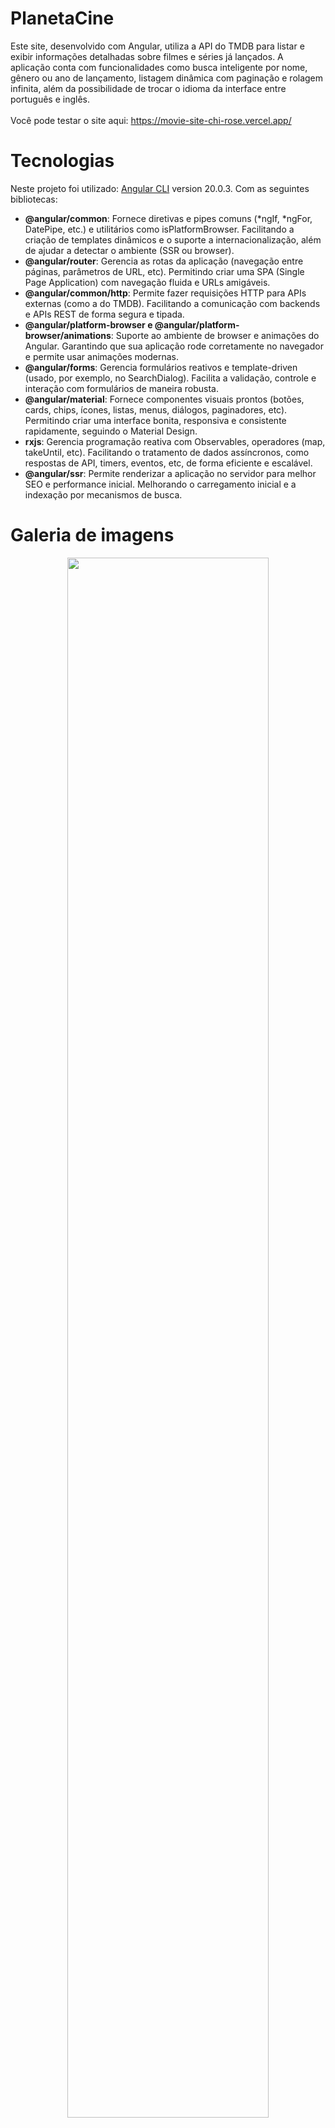 # PlanetaCine

Este site, desenvolvido com Angular, utiliza a API do TMDB para listar e exibir informações detalhadas sobre filmes e séries já lançados. A aplicação conta com funcionalidades como busca inteligente por nome, gênero ou ano de lançamento, listagem dinâmica com paginação e rolagem infinita, além da possibilidade de trocar o idioma da interface entre português e inglês. 
<br> <br>
Você pode testar o site aqui: <a>https://movie-site-chi-rose.vercel.app/</a>

# Tecnologias
Neste projeto foi utilizado: [Angular CLI](https://github.com/angular/angular-cli) version 20.0.3.
Com as seguintes bibliotecas:

- **@angular/common**: Fornece diretivas e pipes comuns (*ngIf, *ngFor, DatePipe, etc.) e utilitários como isPlatformBrowser. Facilitando a criação de templates dinâmicos e o suporte a internacionalização, além de ajudar a detectar o ambiente (SSR ou browser).
- **@angular/router**: Gerencia as rotas da aplicação (navegação entre páginas, parâmetros de URL, etc). Permitindo criar uma SPA (Single Page Application) com navegação fluida e URLs amigáveis.
- **@angular/common/http**: Permite fazer requisições HTTP para APIs externas (como a do TMDB). Facilitando a comunicação com backends e APIs REST de forma segura e tipada.
- **@angular/platform-browser e @angular/platform-browser/animations**: Suporte ao ambiente de browser e animações do Angular. Garantindo que sua aplicação rode corretamente no navegador e permite usar animações modernas.
- **@angular/forms**: Gerencia formulários reativos e template-driven (usado, por exemplo, no SearchDialog). Facilita a validação, controle e interação com formulários de maneira robusta.
- **@angular/material**: Fornece componentes visuais prontos (botões, cards, chips, ícones, listas, menus, diálogos, paginadores, etc). Permitindo criar uma interface bonita, responsiva e consistente rapidamente, seguindo o Material Design.
- **rxjs**: Gerencia programação reativa com Observables, operadores (map, takeUntil, etc). Facilitando o tratamento de dados assíncronos, como respostas de API, timers, eventos, etc, de forma eficiente e escalável.
- **@angular/ssr**: Permite renderizar a aplicação no servidor para melhor SEO e performance inicial. Melhorando o carregamento inicial e a indexação por mecanismos de busca.

# Galeria de imagens

<p align="center">
  <img src="https://github.com/user-attachments/assets/fc1e9687-4020-4894-b230-2c9b242cb121" width="80%" />
</p>
<p align="center">
  <img src="https://github.com/user-attachments/assets/133928bc-7c0b-4ba8-94c3-b49902826375" width="80%" />
</p>
<p align="center">
  <img src="https://github.com/user-attachments/assets/011175c3-514d-41a2-9cf3-15c192dfe529" width="80%" />
</p>
<p align="center">
  <img src="https://github.com/user-attachments/assets/75d6b7cb-ef84-4b0e-8d5d-850fd13d7ee0" width="80%" />
</p>


## Como rodar?

Baixe o .zip do projeto e rode o seguinte comando na pasta raiz

```bash
npm install
```

Em sequência quando terminar a instação rode

```bash
ng serve
```
Clique com o ctrl + botão do mouse no link do localhost

